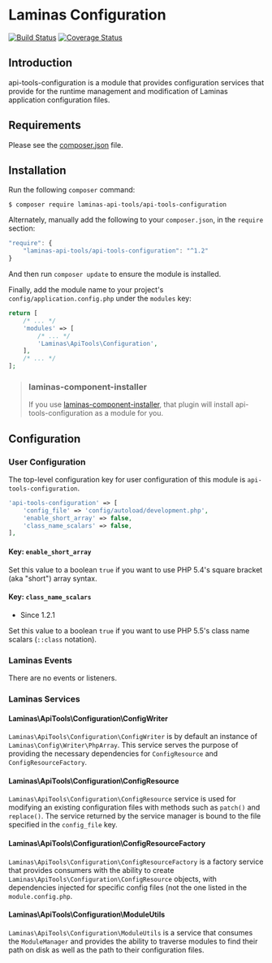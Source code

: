 # Laminas Configuration

[![Build Status](https://travis-ci.com/laminas-api-tools/api-tools-configuration.svg?branch=master)](https://travis-ci.com/laminas-api-tools/api-tools-configuration)
[![Coverage Status](https://coveralls.io/repos/github/laminas-api-tools/api-tools-configuration/badge.svg?branch=master)](https://coveralls.io/github/laminas-api-tools/api-tools-configuration?branch=master)

## Introduction

api-tools-configuration is a module that provides configuration services that provide for the
runtime management and modification of Laminas application configuration files.

## Requirements
  
Please see the [composer.json](composer.json) file.

## Installation

Run the following `composer` command:

```console
$ composer require laminas-api-tools/api-tools-configuration
```

Alternately, manually add the following to your `composer.json`, in the `require` section:

```javascript
"require": {
    "laminas-api-tools/api-tools-configuration": "^1.2"
}
```

And then run `composer update` to ensure the module is installed.

Finally, add the module name to your project's `config/application.config.php` under the `modules`
key:

```php
return [
    /* ... */
    'modules' => [
        /* ... */
        'Laminas\ApiTools\Configuration',
    ],
    /* ... */
];
```

> ### laminas-component-installer
>
> If you use [laminas-component-installer](https://github.com/laminas/laminas-component-installer),
> that plugin will install api-tools-configuration as a module for you.

## Configuration

### User Configuration

The top-level configuration key for user configuration of this module is `api-tools-configuration`.

```php
'api-tools-configuration' => [
    'config_file' => 'config/autoload/development.php',
    'enable_short_array' => false,
    'class_name_scalars' => false,
],
```

#### Key: `enable_short_array`

Set this value to a boolean `true` if you want to use PHP 5.4's square bracket (aka "short") array
syntax.

#### Key: `class_name_scalars`

- Since 1.2.1

Set this value to a boolean `true` if you want to use PHP 5.5's class name scalars (`::class` notation).

### Laminas Events

There are no events or listeners.

### Laminas Services

#### Laminas\ApiTools\Configuration\ConfigWriter

`Laminas\ApiTools\Configuration\ConfigWriter` is by default an instance of `Laminas\Config\Writer\PhpArray`.  This
service serves the purpose of providing the necessary dependencies for `ConfigResource` and
`ConfigResourceFactory`.

#### Laminas\ApiTools\Configuration\ConfigResource

`Laminas\ApiTools\Configuration\ConfigResource` service is used for modifying an existing configuration files with
methods such as `patch()` and `replace()`.  The service returned by the service manager is bound to
the file specified in the `config_file` key.

#### Laminas\ApiTools\Configuration\ConfigResourceFactory

`Laminas\ApiTools\Configuration\ConfigResourceFactory` is a factory service that provides consumers with the
ability to create `Laminas\ApiTools\Configuration\ConfigResource` objects, with dependencies injected for specific
config files (not the one listed in the `module.config.php`.

#### Laminas\ApiTools\Configuration\ModuleUtils

`Laminas\ApiTools\Configuration\ModuleUtils` is a service that consumes the `ModuleManager` and provides the
ability to traverse modules to find their path on disk as well as the path to their configuration
files.
